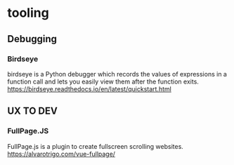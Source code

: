 # tooling

## Debugging

### Birdseye
birdseye is a Python debugger which records the values of expressions in a function call and lets you easily view them after the function exits. 
https://birdseye.readthedocs.io/en/latest/quickstart.html
 
## UX TO DEV
### FullPage.JS
FullPage.js is a plugin to create fullscreen scrolling websites.
https://alvarotrigo.com/vue-fullpage/
